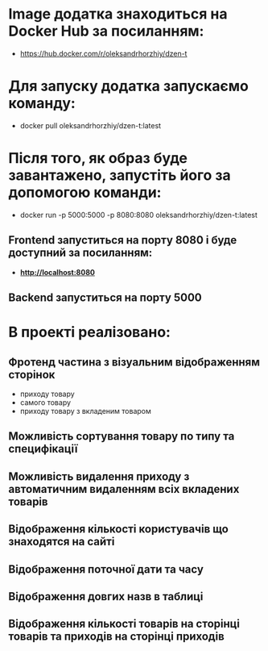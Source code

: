 # Image додатка знаходиться на Docker Hub за посиланням:

- https://hub.docker.com/r/oleksandrhorzhiy/dzen-t

# Для запуску додатка запускаємо команду:

- docker pull oleksandrhorzhiy/dzen-t:latest

# Після того, як образ буде завантажено, запустіть його за допомогою команди:

- docker run -p 5000:5000 -p 8080:8080 oleksandrhorzhiy/dzen-t:latest

## Frontend запуститься на порту 8080 і буде доступний за посиланням:

- **[http://localhost:8080](http://localhost:8080)**

## Backend запуститься на порту 5000



# В проекті реалізовано: 

## Фротенд частина з візуальним відображенням сторінок 
- приходу товару
- самого товару
- приходу товару з вкладеним товаром 

## Можливість сортування товару по типу та специфікації

## Можливість видалення приходу з автоматичним видаленням всіх вкладених товарів

## Відображення кількості користувачів що знаходятся на сайті

## Відображення поточної дати та часу 

## Відображення довгих назв в таблиці

## Відображення кількості товарів на сторінці товарів та приходів на сторінці приходів
